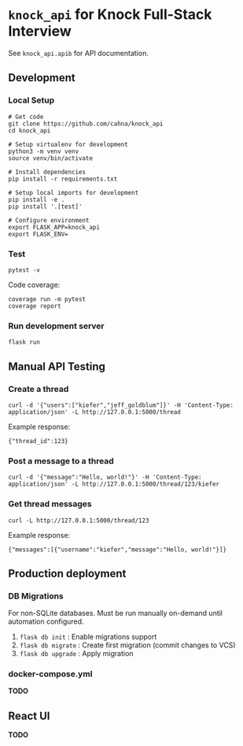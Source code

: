 # `knock_api` for Knock Full-Stack Interview

See `knock_api.apib` for API documentation.

## Development

### Local Setup

```
# Get code
git clone https://github.com/cahna/knock_api
cd knock_api

# Setup virtualenv for development
python3 -m venv venv
source venv/bin/activate

# Install dependencies
pip install -r requirements.txt

# Setup local imports for development
pip install -e .
pip install '.[test]'

# Configure environment
export FLASK_APP=knock_api
export FLASK_ENV=
```

### Test

```
pytest -v
```

Code coverage:

```
coverage run -m pytest
coverage report
```

### Run development server

```
flask run
```

## Manual API Testing

### Create a thread

```
curl -d '{"users":["kiefer","jeff_goldblum"]}' -H 'Content-Type: application/json' -L http://127.0.0.1:5000/thread
```

Example response:

```
{"thread_id":123}
```

### Post a message to a thread

```
curl -d '{"message":"Hello, world!"}' -H 'Content-Type: application/json' -L http://127.0.0.1:5000/thread/123/kiefer
```

### Get thread messages

```
curl -L http://127.0.0.1:5000/thread/123
```

Example response:

```
{"messages":[{"username":"kiefer","message":"Hello, world!"}]}
```

## Production deployment

### DB Migrations

For non-SQLite databases. Must be run manually on-demand until automation configured.

1. `flask db init`    : Enable migrations support
2. `flask db migrate` : Create first migration (commit changes to VCS)
3. `flask db upgrade` : Apply migration

### docker-compose.yml
**TODO**

## React UI
**TODO**

